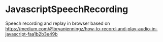 ﻿# JavascriptSpeechRecording
Speech recording and replay in browser based on https://medium.com/@bryanjenningz/how-to-record-and-play-audio-in-javascript-faa1b2b3e49b
